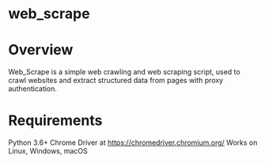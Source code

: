 # web_scrape

# Overview
Web_Scrape is a simple web crawling and web scraping script, used to crawl websites and extract structured data from pages with proxy authentication.

# Requirements
Python 3.6+
Chrome Driver at https://chromedriver.chromium.org/
Works on Linux, Windows, macOS
